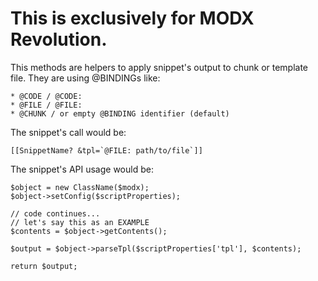# This is exclusively for MODX Revolution.

This methods are helpers to apply snippet's output to chunk or template file.
They are using @BINDINGs like:

    * @CODE / @CODE:
    * @FILE / @FILE:
    * @CHUNK / or empty @BINDING identifier (default)

The snippet's call would be:

    [[SnippetName? &tpl=`@FILE: path/to/file`]]

The snippet's API usage would be:

    $object = new ClassName($modx);
    $object->setConfig($scriptProperties);

    // code continues...
    // let's say this as an EXAMPLE
    $contents = $object->getContents();

    $output = $object->parseTpl($scriptProperties['tpl'], $contents);

    return $output;
